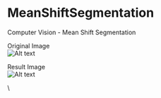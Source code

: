# MeanShiftSegmentation
Computer Vision - Mean Shift Segmentation

Original Image <br/>
![Alt text](/../master/robert.jpg?raw=true "Original")

Result Image <br/>
![Alt text](/../master/res70_10.jpg?raw=true "Result")

\

